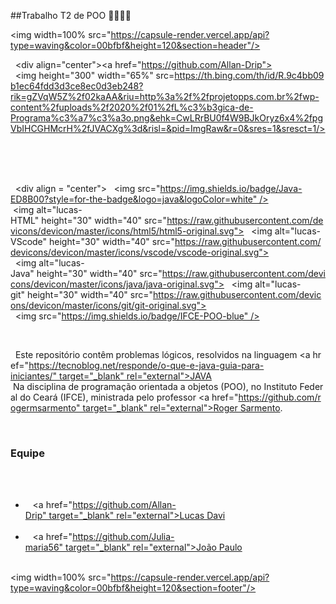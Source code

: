 ##Trabalho T2 de POO 👨‍💻👩‍💻
  
 <img width=100% src="https://capsule-render.vercel.app/api?type=waving&color=00bfbf&height=120&section=header"/> 
  
  
   <div align="center"><a href="https://github.com/Allan-Drip"> 
   <img height="300" width="65%" src=https://th.bing.com/th/id/R.9c4bb09b1ec64fdd3d3ce8ec0d3eb248?rik=gZVqW5Z%2f02kaAA&riu=http%3a%2f%2fprojetopps.com.br%2fwp-content%2fuploads%2f2020%2f01%2fL%c3%b3gica-de-Programa%c3%a7%c3%a3o.png&ehk=CwLRrBU0f4W9BJkOryz6x4%2fpgVbIHCGHMcrH%2fJVACXg%3d&risl=&pid=ImgRaw&r=0&sres=1&sresct=1/> 
   </a> 
   </div> 
  
   <br><br> 
  
   <div align = "center"> 
   <img src="https://img.shields.io/badge/Java-ED8B00?style=for-the-badge&logo=java&logoColor=white" /> 
  <img alt="lucas-HTML" height="30" width="40" src="https://raw.githubusercontent.com/devicons/devicon/master/icons/html5/html5-original.svg"> 
   <img alt="lucas-VScode" height="30" width="40" src="https://raw.githubusercontent.com/devicons/devicon/master/icons/vscode/vscode-original.svg"> 
   <img alt="lucas-Java" height="30" width="40" src="https://raw.githubusercontent.com/devicons/devicon/master/icons/java/java-original.svg"> 
   <img alt="lucas-git" height="30" width="40" src="https://raw.githubusercontent.com/devicons/devicon/master/icons/git/git-original.svg"> 
   <img src="https://img.shields.io/badge/IFCE-POO-blue" /> 
   </div> 
  
   <br> 
  
   Este repositório contêm problemas lógicos, resolvidos na linguagem <a href="https://tecnoblog.net/responde/o-que-e-java-guia-para-iniciantes/" target="_blank" rel="external">JAVA</a><br> Na disciplina de programação orientada a objetos (POO), no Instituto Federal do Ceará (IFCE), ministrada pelo professor <a href="https://github.com/rogermsarmento" target="_blank" rel="external">Roger Sarmento</a>. 
  
    <h3>Equipe</h3> 
    <ul> 
    <li> 
    <a href="https://github.com/Allan-Drip" target="_blank" rel="external">Lucas Davi</a> 
    </li> 
    <li> 
    <a href="https://github.com/Julia-maria56" target="_blank" rel="external">João Paulo</a> 
    </li> 
    </ul>
  
 <img width=100% src="https://capsule-render.vercel.app/api?type=waving&color=00bfbf&height=120&section=footer"/>
